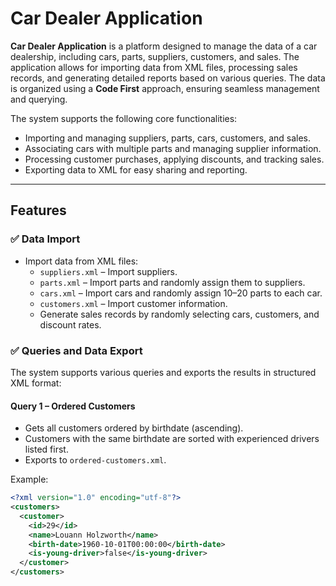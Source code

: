 # Car Dealer Application

**Car Dealer Application** is a platform designed to manage the data of a car dealership, including cars, parts, suppliers, customers, and sales. The application allows for importing data from XML files, processing sales records, and generating detailed reports based on various queries. The data is organized using a **Code First** approach, ensuring seamless management and querying.

The system supports the following core functionalities:
- Importing and managing suppliers, parts, cars, customers, and sales.
- Associating cars with multiple parts and managing supplier information.
- Processing customer purchases, applying discounts, and tracking sales.
- Exporting data to XML for easy sharing and reporting.

---

## Features
### ✅ **Data Import**
- Import data from XML files:
  - `suppliers.xml` – Import suppliers.
  - `parts.xml` – Import parts and randomly assign them to suppliers.
  - `cars.xml` – Import cars and randomly assign 10–20 parts to each car.
  - `customers.xml` – Import customer information.
  - Generate sales records by randomly selecting cars, customers, and discount rates.

### ✅ **Queries and Data Export**
The system supports various queries and exports the results in structured XML format:

#### **Query 1 – Ordered Customers**  
- Gets all customers ordered by birthdate (ascending).  
- Customers with the same birthdate are sorted with experienced drivers listed first.  
- Exports to `ordered-customers.xml`.  

Example:
```xml
<?xml version="1.0" encoding="utf-8"?>
<customers>
  <customer>
    <id>29</id>
    <name>Louann Holzworth</name>
    <birth-date>1960-10-01T00:00:00</birth-date>
    <is-young-driver>false</is-young-driver>
  </customer>
</customers>
